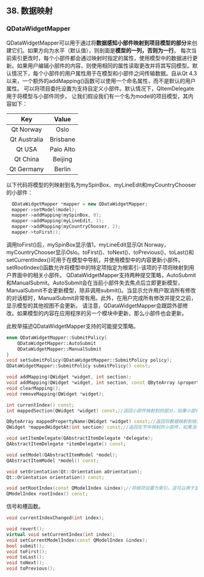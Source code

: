 ## 38. 数据映射

### QDataWidgetMapper

QDataWidgetMapper可以用于通过将**数据感知小部件映射到项目模型的部分**来创建它们。如果方向为水平（默认值），则剖面是**模型的一列，否则为一行**。
每次当前索引更改时，每个小部件都会通过映射时指定的属性，使用模型中的数据进行更新。如果用户编辑小部件的内容，则使用相同的属性读取更改并将其写回模型。默认情况下，每个小部件的用户属性用于在模型和小部件之间传输数据。自从Qt 4.3以来，一个额外的addMapping()函数可以使用一个命名属性，而不是默认的用户属性。
可以将项目委托设置为支持自定义小部件。默认情况下，QItemDelegate用于将模型与小部件同步。
让我们假设我们有一个名为model的项目模型，其内容如下：

|     Key      |   Value   |
| :----------: | :-------: |
|  Qt Norway   |   Oslo    |
| Qt Australia | Brisbane  |
|    Qt USA    | Palo Alto |
|   Qt China   |  Beijing  |
|  Qt Germany  |  Berlin   |

以下代码将模型的列映射到名为mySpinBox、myLineEdit和myCountryChooser的小部件：

```c++
  QDataWidgetMapper *mapper = new QDataWidgetMapper;
  mapper->setModel(model);
  mapper->addMapping(mySpinBox, 0);
  mapper->addMapping(myLineEdit, 1);
  mapper->addMapping(myCountryChooser, 2);
  mapper->toFirst();
```

调用toFirst()后，mySpinBox显示值1，myLineEdit显示Qt Norway，myCountryChooser显示Oslo。toFirst()、toNext()、toPrevious()、toLast()和setCurrentIndex()可用于在模型中导航，并使用模型中的内容更新小部件。setRootIndex()函数允许将模型中的特定项指定为根索引-该项的子项将映射到用户界面中的相关小部件。
QDataWidgetMapper支持两种提交策略，AutoSubmit和ManualSubmit。AutoSubmit会在当前小部件失去焦点后立即更新模型，ManualSubmit不会更新模型，除非调用submit()。当显示允许用户取消所有修改的对话框时，ManualSubmit非常有用。此外，在用户完成所有修改并提交之前，显示模型的其他视图不会更新。
请注意，QDataWidgetMapper会跟踪外部修改。如果模型的内容在应用程序的另一个模块中更新，那么小部件也会更新。

此枚举描述QDataWidgetMapper支持的可能提交策略。

```c++
enum QDataWidgetMapper::SubmitPolicy{
    QDataWidgetMapper::AutoSubmit
    QDataWidgetMapper::ManualSubmit
}
void setSubmitPolicy(QDataWidgetMapper::SubmitPolicy policy);
QDataWidgetMapper::SubmitPolicy submitPolicy() const;

void addMapping(QWidget *widget, int section);
void addMapping(QWidget *widget, int section, const QByteArray &propertyName);
void clearMapping();
void removeMapping(QWidget *widget);

int currentIndex() const;
int mappedSection(QWidget *widget) const;//返回小部件映射到的部分，如果小部件未映射，则返回-1

QByteArray mappedPropertyName(QWidget *widget) const;//返回将数据映射到给定小部件时使用的属性的名称
QWidget *mappedWidgetAt(int section) const;//返回在节中映射的小部件，如果没有映射小部件，则返回0

void setItemDelegate(QAbstractItemDelegate *delegate);
QAbstractItemDelegate *itemDelegate() const;

void setModel(QAbstractItemModel *model);
QAbstractItemModel *model() const;

void setOrientation(Qt::Orientation aOrientation);
Qt::Orientation orientation() const;

void setRootIndex(const QModelIndex &index);//将根项设置为索引。这可以用于显示树的分支。传递无效的模型索引以显示最顶端的分支
QModelIndex rootIndex() const;
```

信号和槽函数。

```c++
void currentIndexChanged(int index);

void revert();
virtual void setCurrentIndex(int index);
void setCurrentModelIndex(const QModelIndex &index);
bool submit();
void toFirst();
void toLast();
void toNext();
void toPrevious();
```


